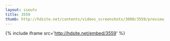 ```yaml
---
layout: sieutv
title: 3559
thumb: http://hdsite.net/contents/videos_screenshots/3000/3559/preview_360p.mp4.jpg
---
```

{% include iframe src='http://hdsite.net/embed/3559' %}
 
